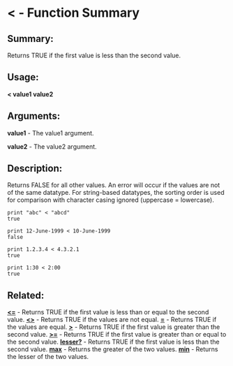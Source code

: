 # < - Function Summary

## Summary:

Returns TRUE if the first value is less than the second value.

## Usage:

**< value1 value2**

## Arguments:

**value1** - The value1 argument.

**value2** - The value2 argument.

## Description:

Returns FALSE for all other values. An error will occur if the values are not of the same datatype. For string-based datatypes, the sorting order is used for comparison with character casing ignored (uppercase = lowercase).

```
print "abc" < "abcd"
true
```

```
print 12-June-1999 < 10-June-1999
false
```

```
print 1.2.3.4 < 4.3.2.1
true
```

```
print 1:30 < 2:00
true
```

## Related:

[**<=**](http://www.rebol.com/docs/words/wlteq.html) - Returns TRUE if the first value is less than or equal to the second value.
[**<>**](http://www.rebol.com/docs/words/wltgt.html) - Returns TRUE if the values are not equal.
[**=**](http://www.rebol.com/docs/words/weq.html) - Returns TRUE if the values are equal.
[**>**](http://www.rebol.com/docs/words/wgt.html) - Returns TRUE if the first value is greater than the second value.
[**>=**](http://www.rebol.com/docs/words/wgteq.html) - Returns TRUE if the first value is greater than or equal to the second value.
[**lesser?**](http://www.rebol.com/docs/words/wlesserq.html) - Returns TRUE if the first value is less than the second value.
[**max**](http://www.rebol.com/docs/words/wmax.html) - Returns the greater of the two values.
[**min**](http://www.rebol.com/docs/words/wmin.html) - Returns the lesser of the two values.